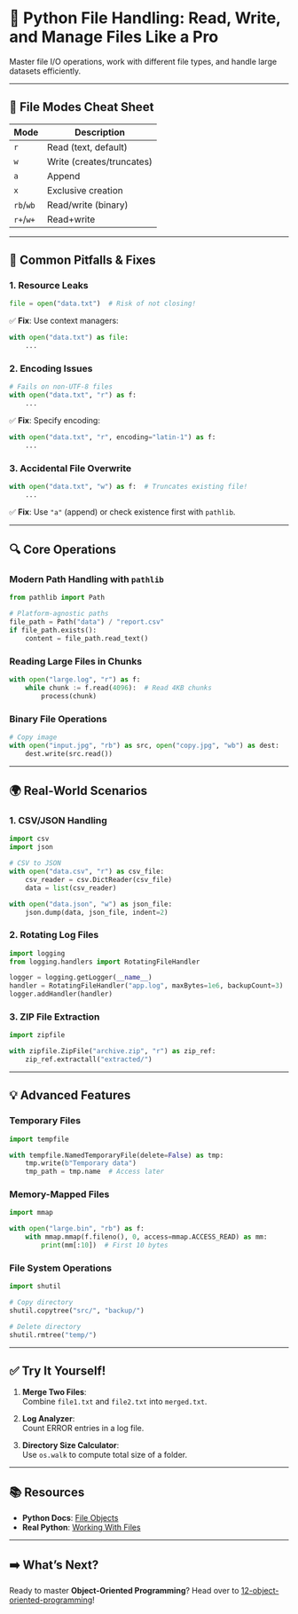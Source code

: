 # 📁 Python File Handling: Read, Write, and Manage Files Like a Pro

Master file I/O operations, work with different file types, and handle large datasets efficiently.  

---

## 🧩 File Modes Cheat Sheet  
| Mode | Description |  
|------|-------------|  
| `r` | Read (text, default) |  
| `w` | Write (creates/truncates) |  
| `a` | Append |  
| `x` | Exclusive creation |  
| `rb`/`wb` | Read/write (binary) |  
| `r+`/`w+` | Read+write |  

---

## 🚨 Common Pitfalls & Fixes  
### 1. **Resource Leaks**  
```python  
file = open("data.txt")  # Risk of not closing!  
```  
✅ **Fix**: Use context managers:  
```python  
with open("data.txt") as file:  
    ...  
```  

### 2. **Encoding Issues**  
```python  
# Fails on non-UTF-8 files  
with open("data.txt", "r") as f:  
    ...  
```  
✅ **Fix**: Specify encoding:  
```python  
with open("data.txt", "r", encoding="latin-1") as f:  
    ...  
```  

### 3. **Accidental File Overwrite**  
```python  
with open("data.txt", "w") as f:  # Truncates existing file!  
    ...  
```  
✅ **Fix**: Use `"a"` (append) or check existence first with `pathlib`.  

---

## 🔍 Core Operations  
### **Modern Path Handling with `pathlib`**  
```python  
from pathlib import Path  

# Platform-agnostic paths  
file_path = Path("data") / "report.csv"  
if file_path.exists():  
    content = file_path.read_text()  
```  

### **Reading Large Files in Chunks**  
```python  
with open("large.log", "r") as f:  
    while chunk := f.read(4096):  # Read 4KB chunks  
        process(chunk)  
```  

### **Binary File Operations**  
```python  
# Copy image  
with open("input.jpg", "rb") as src, open("copy.jpg", "wb") as dest:  
    dest.write(src.read())  
```  

---

## 🌍 Real-World Scenarios  
### 1. **CSV/JSON Handling**  
```python  
import csv  
import json  

# CSV to JSON  
with open("data.csv", "r") as csv_file:  
    csv_reader = csv.DictReader(csv_file)  
    data = list(csv_reader)  

with open("data.json", "w") as json_file:  
    json.dump(data, json_file, indent=2)  
```  

### 2. **Rotating Log Files**  
```python  
import logging  
from logging.handlers import RotatingFileHandler  

logger = logging.getLogger(__name__)  
handler = RotatingFileHandler("app.log", maxBytes=1e6, backupCount=3)  # 1MB per file  
logger.addHandler(handler)  
```  

### 3. **ZIP File Extraction**  
```python  
import zipfile  

with zipfile.ZipFile("archive.zip", "r") as zip_ref:  
    zip_ref.extractall("extracted/")  
```  

---

## 💡 Advanced Features  
### **Temporary Files**  
```python  
import tempfile  

with tempfile.NamedTemporaryFile(delete=False) as tmp:  
    tmp.write(b"Temporary data")  
    tmp_path = tmp.name  # Access later  
```  

### **Memory-Mapped Files**  
```python  
import mmap  

with open("large.bin", "rb") as f:  
    with mmap.mmap(f.fileno(), 0, access=mmap.ACCESS_READ) as mm:  
        print(mm[:10])  # First 10 bytes  
```  

### **File System Operations**  
```python  
import shutil  

# Copy directory  
shutil.copytree("src/", "backup/")  

# Delete directory  
shutil.rmtree("temp/")  
```  

---

## ✅ Try It Yourself!  
1. **Merge Two Files**:  
   Combine `file1.txt` and `file2.txt` into `merged.txt`.  

2. **Log Analyzer**:  
   Count ERROR entries in a log file.  

3. **Directory Size Calculator**:  
   Use `os.walk` to compute total size of a folder.  

---

## 📚 Resources  
- **Python Docs**: [File Objects](https://docs.python.org/3/glossary.html#term-file-object)  
- **Real Python**: [Working With Files](https://realpython.com/working-with-files-in-python/)  

---

## ➡️ What’s Next?  
Ready to master **Object-Oriented Programming**? Head over to [12-object-oriented-programming](/12-object-oriented-programming)!  
